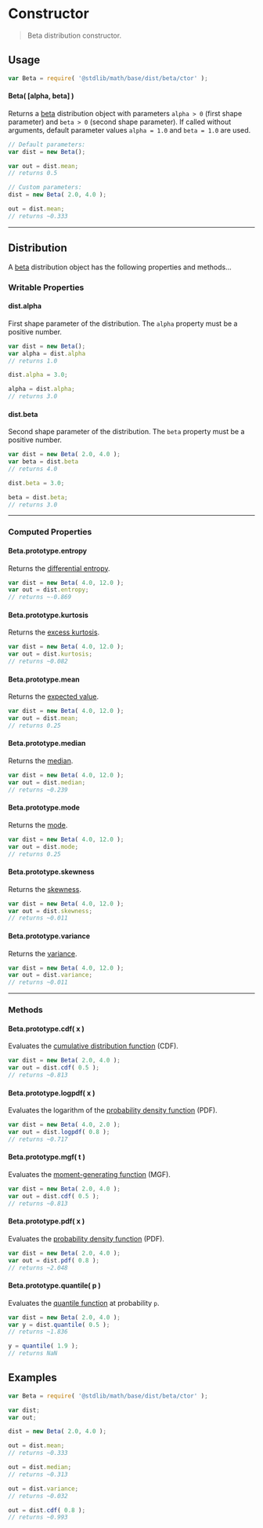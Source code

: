 # Constructor

> Beta distribution constructor.


<!-- Section to include introductory text. Make sure to keep an empty line after the intro `section` element and another before the `/section` close. -->

<section class="intro">

</section>

<!-- /.intro -->

<!-- Package usage documentation. -->

<section class="usage">

## Usage

``` javascript
var Beta = require( '@stdlib/math/base/dist/beta/ctor' );
```

#### Beta( \[alpha, beta\] )

Returns a [beta][beta] distribution object with parameters `alpha > 0` (first shape parameter) and `beta > 0` (second shape parameter). If called without arguments, default parameter values `alpha = 1.0` and `beta = 1.0` are used.

``` javascript
// Default parameters:
var dist = new Beta();

var out = dist.mean;
// returns 0.5

// Custom parameters:
dist = new Beta( 2.0, 4.0 );

out = dist.mean;
// returns ~0.333
```

---

## Distribution

A [beta][beta] distribution object has the following properties and methods...

### Writable Properties

#### dist.alpha

First shape parameter of the distribution. The `alpha` property must be a positive number.

``` javascript
var dist = new Beta();
var alpha = dist.alpha
// returns 1.0

dist.alpha = 3.0;

alpha = dist.alpha;
// returns 3.0 
```

#### dist.beta

Second shape parameter of the distribution. The `beta` property must be a positive number.

``` javascript
var dist = new Beta( 2.0, 4.0 );
var beta = dist.beta
// returns 4.0

dist.beta = 3.0;

beta = dist.beta;
// returns 3.0 
```

---

### Computed Properties

#### Beta.prototype.entropy

Returns the [differential entropy][entropy].

``` javascript
var dist = new Beta( 4.0, 12.0 );
var out = dist.entropy;
// returns ~-0.869
```

#### Beta.prototype.kurtosis

Returns the [excess kurtosis][kurtosis].

``` javascript
var dist = new Beta( 4.0, 12.0 );
var out = dist.kurtosis;
// returns ~0.082
```

#### Beta.prototype.mean

Returns the [expected value][expected-value].

``` javascript
var dist = new Beta( 4.0, 12.0 );
var out = dist.mean;
// returns 0.25
```

#### Beta.prototype.median

Returns the [median][median].

``` javascript
var dist = new Beta( 4.0, 12.0 );
var out = dist.median;
// returns ~0.239
```

#### Beta.prototype.mode

Returns the [mode][mode].

``` javascript
var dist = new Beta( 4.0, 12.0 );
var out = dist.mode;
// returns 0.25
```

#### Beta.prototype.skewness

Returns the [skewness][skewness].

``` javascript
var dist = new Beta( 4.0, 12.0 );
var out = dist.skewness;
// returns ~0.011
```

#### Beta.prototype.variance

Returns the [variance][variance].

``` javascript
var dist = new Beta( 4.0, 12.0 );
var out = dist.variance;
// returns ~0.011
```

---

### Methods

#### Beta.prototype.cdf( x )

Evaluates the [cumulative distribution function][cdf] (CDF).

``` javascript
var dist = new Beta( 2.0, 4.0 );
var out = dist.cdf( 0.5 );
// returns ~0.813
```

#### Beta.prototype.logpdf( x )

Evaluates the logarithm of the [probability density function][pdf] (PDF).

``` javascript
var dist = new Beta( 4.0, 2.0 );
var out = dist.logpdf( 0.8 );
// returns ~0.717
```

#### Beta.prototype.mgf( t )

Evaluates the [moment-generating function][mgf] (MGF).

``` javascript
var dist = new Beta( 2.0, 4.0 );
var out = dist.cdf( 0.5 );
// returns ~0.813
```

#### Beta.prototype.pdf( x )

Evaluates the [probability density function][pdf] (PDF).

``` javascript
var dist = new Beta( 2.0, 4.0 );
var out = dist.pdf( 0.8 );
// returns ~2.048
```

#### Beta.prototype.quantile( p )

Evaluates the [quantile function][quantile-function] at probability `p`.

``` javascript
var dist = new Beta( 2.0, 4.0 );
var y = dist.quantile( 0.5 );
// returns ~1.836

y = quantile( 1.9 );
// returns NaN
```

</section>

<!-- /.usage -->

<!-- Package usage notes. Make sure to keep an empty line after the `section` element and another before the `/section` close. -->

<section class="notes">

</section>

<!-- /.notes -->

<!-- Package usage examples. -->

<section class="examples">

## Examples

``` javascript
var Beta = require( '@stdlib/math/base/dist/beta/ctor' );

var dist;
var out;

dist = new Beta( 2.0, 4.0 );

out = dist.mean;
// returns ~0.333

out = dist.median;
// returns ~0.313

out = dist.variance;
// returns ~0.032

out = dist.cdf( 0.8 );
// returns ~0.993
```

</section>

<!-- /.examples -->

<!-- Section to include cited references. If references are included, add a horizontal rule *before* the section. Make sure to keep an empty line after the `section` element and another before the `/section` close. -->

<section class="references">

</section>

<!-- /.references -->

<!-- Section for all links. Make sure to keep an empty line after the `section` element and another before the `/section` close. -->

<section class="links">

[beta]: https://en.wikipedia.org/wiki/Beta_distribution

[cdf]: https://en.wikipedia.org/wiki/Cumulative_distribution_function
[mgf]: https://en.wikipedia.org/wiki/Moment-generating_function
[pdf]: https://en.wikipedia.org/wiki/Probability_density_function
[quantile-function]: https://en.wikipedia.org/wiki/Quantile_function

[entropy]: https://en.wikipedia.org/wiki/Entropy_%28information_theory%29
[expected-value]: https://en.wikipedia.org/wiki/Expected_value
[kurtosis]: https://en.wikipedia.org/wiki/Kurtosis
[median]: https://en.wikipedia.org/wiki/Median
[mode]: https://en.wikipedia.org/wiki/Mode_%28statistics%29
[skewness]: https://en.wikipedia.org/wiki/Skewness
[variance]: https://en.wikipedia.org/wiki/Variance

</section>

<!-- /.links -->
